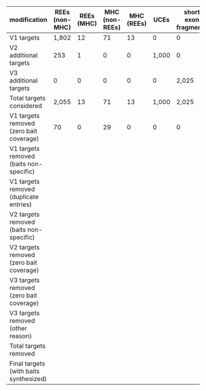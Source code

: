 modification | REEs (non-MHC) | REEs (MHC)  | MHC (non-REEs) | MHC (REEs) | UCEs  |short exon fragments|scalation|vision|ddRAD-like| total
-----|----|----|----|----|----|----|----|----|----|----
V1 targets| 1,802 | 12  |71   | 13  | 0  | 0 | 0 | 0 | 0 | 1,898
V2 additional targets| 253 | 1 | 0 | 0 | 1,000 | 0 | 0  | 0 | 0 | 1,254    
V3 additional targets|0|0|0|0|0|2,025|98|132|328|2,583
Total targets considered|2,055|13|71|13|1,000|2,025|98|132|328|2,538
V1 targets removed (zero bait coverage)|70|0|29|0|0|0|0|0|0|99    
V1 targets removed (baits non-specific)| |   |   |   |   |   |    |    |    |10
V1 targets removed (duplicate entries)| |   |   |   |   |   |    |    |    |12
V2 targets removed (baits non-specific)| |   |   |   |   |   |    |    |    |141
V2 targets removed (zero bait coverage)| |   |   |   |   |   |    |    |    |81
V3 targets removed (zero bait coverage)| |   |   |   |   |   |    |    |    |74
V3 targets removed (other reason)| |   |   |   |   |   |    |    |    |2,189
Total targets removed| |   |   |   |   |   |    |    |    |2,606
Final targets (with baits synthesized)| |   |   |   |   |   |    |    |    |3,129
